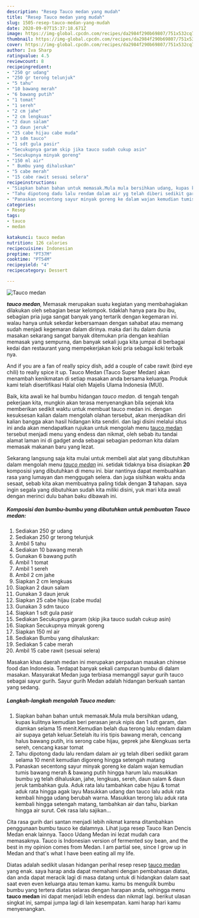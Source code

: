 ```yaml
---
description: "Resep Tauco medan yang mudah"
title: "Resep Tauco medan yang mudah"
slug: 1505-resep-tauco-medan-yang-mudah
date: 2020-09-07T15:37:18.671Z
image: https://img-global.cpcdn.com/recipes/da2984f290b69807/751x532cq70/tauco-medan-foto-resep-utama.jpg
thumbnail: https://img-global.cpcdn.com/recipes/da2984f290b69807/751x532cq70/tauco-medan-foto-resep-utama.jpg
cover: https://img-global.cpcdn.com/recipes/da2984f290b69807/751x532cq70/tauco-medan-foto-resep-utama.jpg
author: Iva Sharp
ratingvalue: 4.5
reviewcount: 8
recipeingredient:
- "250 gr udang"
- "250 gr terong telunjuk"
- "5 tahu"
- "10 bawang merah"
- "6 bawang putih"
- "1 tomat"
- "1 sereh"
- "2 cm jahe"
- "2 cm lengkuas"
- "2 daun salam"
- "3 daun jeruk"
- "25 cabe hijau cabe muda"
- "3 sdm tauco"
- "1 sdt gula pasir"
- "Secukupnya garam skip jika tauco sudah cukup asin"
- "Secukupnya minyak goreng"
- "150 ml air"
- " Bumbu yang dihaluskan"
- "5 cabe merah"
- "15 cabe rawit sesuai selera"
recipeinstructions:
- "Siapkan bahan bahan untuk memasak.Mula mula bersihkan udang, kupas kulitnya kemudian beri perasan jeruk nipis dan 1 sdt garam, dan diamkan selama 15 menit.Kemudian belah dua terong lalu rendam dalam air supaya getah keluar.Setelah itu iris tipis bawang merah, cencang halus bawang putih, iris serong cabe hijau, geprek jahe &amp;lengkuas serta sereh, cencang kasar tomat"
- "Tahu dipotong dadu lalu rendam dalam air yg telah diberi sedikit garam selama 10 menit kemudian digoreng hingga setengah matang"
- "Panaskan secentong sayur minyak goreng ke dalam wajan kemudian tumis bawang merah &amp; bawang putih hingga harum lalu masukkan bumbu yg telah dihaluskan, jahe, lengkuas, sereh, daun salam &amp; daun jeruk tambahkan gula. Aduk rata lalu tambahkan cabe hijau &amp; tomat aduk rata hingga agak layu Masukkan udang dan tauco lalu aduk rata kembali hingga udang berubah warna. Masukkan terong lalu aduk rata kembali hingga setengah matang, tambahkan air dan tahu, biarkan hingga air surut. Cek rasa lalu sajikan..."
categories:
- Resep
tags:
- tauco
- medan

katakunci: tauco medan 
nutrition: 126 calories
recipecuisine: Indonesian
preptime: "PT37M"
cooktime: "PT54M"
recipeyield: "4"
recipecategory: Dessert

---
```



![Tauco medan](https://img-global.cpcdn.com/recipes/da2984f290b69807/751x532cq70/tauco-medan-foto-resep-utama.jpg)

<b><i>tauco medan</i></b>, Memasak merupakan suatu kegiatan yang membahagiakan dilakukan oleh sebagian besar kelompok. tidaklah hanya para ibu ibu, sebagian pria juga sangat banyak yang tertarik dengan kegemaran ini. walau hanya untuk sekedar kebersamaan dengan sahabat atau memang sudah menjadi kegemaran dalam dirinya. maka dari itu dalam dunia masakan sekarang sangat banyak ditemukan pria dengan keahlian memasak yang sempurna, dan banyak sekali juga kita jumpai di berbagai kedai dan restaurant yang mempekerjakan koki pria sebagai koki terbaik nya.

And if you are a fan of really spicy dish, add a couple of cabe rawit (bird eye chili) to really spice it up. Tauco Medan (Tauco Super Medan) akan menambah kenikmatan di setiap masakan anda bersama keluarga. Produk kami telah disertifikasi Halal oleh Majelis Ulama Indonesia (MUI).

Baik, kita awali ke hal bumbu hidangan <i>tauco medan</i>. di tengah tengah pekerjaan kita, mungkin akan terasa menyenangkan bila sejenak kita memberikan sedikit waktu untuk membuat tauco medan ini. dengan kesuksesan kalian dalam mengolah olahan tersebut, akan menjadikan diri kalian bangga akan hasil hidangan kita sendiri. dan lagi disini melalui situs ini anda akan mendapatkan rujukan untuk mengolah menu <u>tauco medan</u> tersebut menjadi menu yang endess dan nikmat, oleh sebab itu tandai alamat laman ini di gadget anda sebagai sebagian pedoman kita dalam memasak makanan baru yang lezat.


Sekarang langsung saja kita mulai untuk membeli alat alat yang dibutuhkan dalam mengolah menu <u><i>tauco medan</i></u> ini. setidak tidaknya bisa disiapkan <b>20</b> komposisi yang dibutuhkan di menu ini. biar nantinya dapat membuahkan rasa yang lumayan dan menggugah selera. dan juga sisihkan waktu anda sesaat, sebab kita akan membuatnya paling tidak dengan <b>3</b> tahapan. saya ingin segala yang dibutuhkan sudah kita miliki disini, yuk mari kita awali dengan merinci dulu bahan baku dibawah ini.

<!--inarticleads1-->

##### Komposisi dan bumbu-bumbu yang dibutuhkan untuk pembuatan Tauco medan:

1. Sediakan 250 gr udang
1. Sediakan 250 gr terong telunjuk
1. Ambil 5 tahu
1. Sediakan 10 bawang merah
1. Gunakan 6 bawang putih
1. Ambil 1 tomat
1. Ambil 1 sereh
1. Ambil 2 cm jahe
1. Siapkan 2 cm lengkuas
1. Siapkan 2 daun salam
1. Gunakan 3 daun jeruk
1. Siapkan 25 cabe hijau (cabe muda)
1. Gunakan 3 sdm tauco
1. Siapkan 1 sdt gula pasir
1. Sediakan Secukupnya garam (skip jika tauco sudah cukup asin)
1. Siapkan Secukupnya minyak goreng
1. Siapkan 150 ml air
1. Sediakan  Bumbu yang dihaluskan:
1. Sediakan 5 cabe merah
1. Ambil 15 cabe rawit (sesuai selera)


Masakan khas daerah medan ini merupakan perpaduan masakan chinese food dan Indonesia. Terdapat banyak sekali campuran bumbu di dalam masakan. Masyarakat Medan juga terbiasa memanggil sayur gurih tauco sebagai sayur gurih. Sayur gurih Medan adalah hidangan berkuah santan yang sedang. 

<!--inarticleads2-->

##### Langkah-langkah mengolah Tauco medan:

1. Siapkan bahan bahan untuk memasak.Mula mula bersihkan udang, kupas kulitnya kemudian beri perasan jeruk nipis dan 1 sdt garam, dan diamkan selama 15 menit.Kemudian belah dua terong lalu rendam dalam air supaya getah keluar.Setelah itu iris tipis bawang merah, cencang halus bawang putih, iris serong cabe hijau, geprek jahe &amp;lengkuas serta sereh, cencang kasar tomat
1. Tahu dipotong dadu lalu rendam dalam air yg telah diberi sedikit garam selama 10 menit kemudian digoreng hingga setengah matang
1. Panaskan secentong sayur minyak goreng ke dalam wajan kemudian tumis bawang merah &amp; bawang putih hingga harum lalu masukkan bumbu yg telah dihaluskan, jahe, lengkuas, sereh, daun salam &amp; daun jeruk tambahkan gula. Aduk rata lalu tambahkan cabe hijau &amp; tomat aduk rata hingga agak layu Masukkan udang dan tauco lalu aduk rata kembali hingga udang berubah warna. Masukkan terong lalu aduk rata kembali hingga setengah matang, tambahkan air dan tahu, biarkan hingga air surut. Cek rasa lalu sajikan...


Cita rasa gurih dari santan menjadi lebih nikmat karena ditambahkan penggunaan bumbu tauco ke dalamnya. Lihat juga resep Tauco Ikan Dencis Medan enak lainnya. Taoco Udang Medan ini lezat mudah cara memasaknya. Tauco is Indonesian version of fermented soy bean, and the best in my opinion comes from Medan. I am partial see, since I grow up in Medan and that&#39;s what I have been eating all my life. 

Diatas adalah sedikit ulasan hidangan perihal resep resep <u>tauco medan</u> yang enak. saya harap anda dapat memahami dengan pembahasan diatas, dan anda dapat meracik lagi di masa datang untuk di hidangkan dalam saat saat even even keluarga atau teman kamu. kamu bs mengulik bumbu bumbu yang tertera diatas selaras dengan harapan anda, sehingga menu <b>tauco medan</b> ini dapat menjadi lebih endess dan nikmat lagi. berikut ulasan singkat ini, sampai jumpa lagi di lain kesempatan. kami harap hari kamu menyenangkan.
